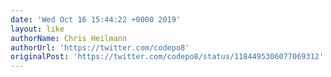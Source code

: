 ```yaml
---
date: 'Wed Oct 16 15:44:22 +0000 2019'
layout: like
authorName: Chris Heilmann
authorUrl: 'https://twitter.com/codepo8'
originalPost: 'https://twitter.com/codepo8/status/1184495306077069312'
---
```

